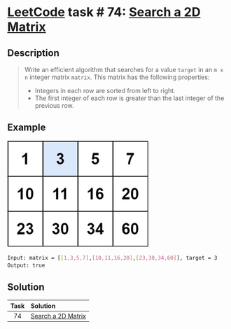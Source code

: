 # [LeetCode][leetcode] task # 74: [Search a 2D Matrix][task]

Description
-----------

> Write an efficient algorithm that searches for a value `target`
> in an `m x n` integer matrix `matrix`.
> This matrix has the following properties:
> * Integers in each row are sorted from left to right.
> * The first integer of each row is greater than the last integer of the previous row.

Example
-------

![matrix.png](image/matrix.png)

```sh
Input: matrix = [[1,3,5,7],[10,11,16,20],[23,30,34,60]], target = 3
Output: true
```

Solution
--------

| Task | Solution                       |
|:----:|:-------------------------------|
|  74  | [Search a 2D Matrix][solution] |


[leetcode]: <http://leetcode.com/>
[task]: <https://leetcode.com/problems/search-a-2d-matrix/>
[solution]: <https://github.com/wellaxis/praxis-leetcode/blob/main/src/main/java/com/witalis/praxis/leetcode/task/h1/p74/option/Practice.java>
